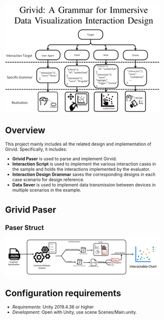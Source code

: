![](https://github.com/TowlGol/Grivid/blob/master/Grivid.png)
![](https://github.com/TowlGol/Grivid/blob/master/Grammar_Design.png)
# Overview
  
This project mainly includes all the related design and implementation of Girvid. Specifically, it includes:
* **Grivid Paser** is used to parse and implement Girvid.
* **Interaction Script** is used to implement the various interaction cases in the sample and holds the interactions implemented by the evaluator.
* **Interaction Design Grammar** saves the corresponding designs in each case scenario for design reference.
* **Data Sever** is used to implement data transmission between devices in multiple scenarios in the example.

# Grivid Paser
  ## Paser Struct
  ![](https://github.com/TowlGol/Grivid/blob/master/Paser.png)
# Configuration requirements
* _Requirements_: Unity 2019.4.36 or higher
* _Development_: Open with Unity, use scene Scenes/Main.unity.



